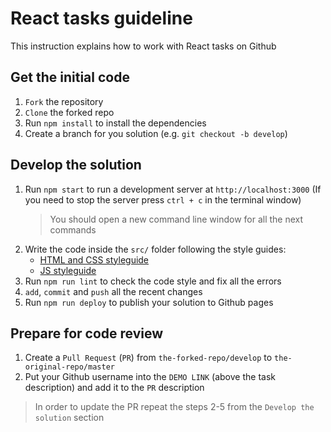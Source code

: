 # React tasks guideline

This instruction explains how to work with React tasks on Github

## Get the initial code
1. `Fork` the repository 
2. `Clone` the forked repo
3. Run `npm install` to install the dependencies
4. Create a branch for you solution (e.g. `git checkout -b develop`)

## Develop the solution
1. Run `npm start` to run a development server at `http://localhost:3000`
  (If you need to stop the server press `ctrl + c` in the terminal window)
    > You should open a new command line window for all the next commands
2. Write the code inside the `src/` folder following the style guides:
    - [HTML and CSS styleguide](https://mate-academy.github.io/style-guides/htmlcss.html)
    - [JS styleguide](https://github.com/mate-academy/style-guides/blob/master/javascript.md)
3. Run `npm run lint` to check the code style and fix all the errors
4. `add`, `commit` and `push` all the recent changes
5. Run `npm run deploy` to publish your solution to Github pages

## Prepare for code review
1. Create a `Pull Request` (`PR`) from `the-forked-repo/develop` to `the-original-repo/master`
2. Put your Github username into the `DEMO LINK` (above the task description) and add it to the `PR` description

> In order to update the PR repeat the steps 2-5 from the `Develop the solution` section
